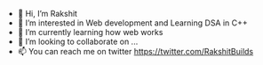 - 👋 Hi, I’m Rakshit
- 👀 I’m interested in Web development and Learning DSA in C++
- 🌱 I’m currently learning how web works
- 💞️ I’m looking to collaborate on ...
- 📫 You can reach me on twitter  [https://twitter.com/RakshitBuilds 
](https://x.com/RakshitBuilds)
<!---
rakshittt/rakshittt is a ✨ special ✨ repository because its `README.md` (this file) appears on your GitHub profile.
You can click the Preview link to take a look at your changes.
--->
